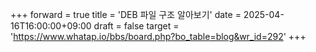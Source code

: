 +++
forward = true
title = 'DEB 파일 구조 알아보기'
date = 2025-04-16T16:00:00+09:00
draft = false
target = 'https://www.whatap.io/bbs/board.php?bo_table=blog&wr_id=292'
+++
